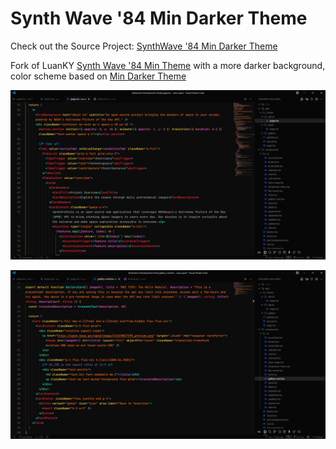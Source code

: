 # Synth Wave '84 Min Darker Theme 

Check out the Source Project: [SynthWave '84 Min Darker Theme](https://github.com/FernaandoJr/synthwave-remix-min-darker)

Fork of LuanKY [Synth Wave '84 Min Theme](https://marketplace.visualstudio.com/items?itemName=LuanKY.synth-wave-min-theme) with a more darker background, color scheme based on [Min Darker Theme](https://marketplace.visualstudio.com/items?itemName=gmsgarcia.min-darker-theme)

![Exemple1](./example1.png)

![Exemple2](./example2.png)
